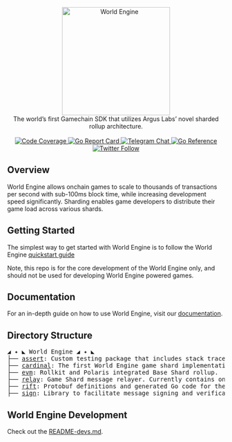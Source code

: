 <div align="center"> <!-- markdownlint-disable-line first-line-heading -->
  <img alt="World Engine" src="https://i.imgur.com/P6YpZCT.png" width=250 />
  <br/>
  The world’s first Gamechain SDK that utilizes Argus Labs’ novel sharded rollup architecture.
  <br/>
  <br/>
  <a href="https://codecov.io/gh/Argus-Labs/world-engine" >
    <img alt="Code Coverage" src="https://codecov.io/gh/Argus-Labs/world-engine/branch/main/graph/badge.svg?token=XMH4P082HZ"/>
  </a>
  <a href="https://goreportcard.com/report/pkg.world.dev/world-engine/cardinal">
    <img src="https://goreportcard.com/badge/pkg.world.dev/world-engine/cardinal" alt="Go Report Card">
  </a>
  <a href="https://t.me/worldengine_dev" target="_blank">
    <img alt="Telegram Chat" src="https://img.shields.io/endpoint?color=neon&logo=telegram&label=chat&url=https%3A%2F%2Ftg.sumanjay.workers.dev%2Fworldengine_dev">
  </a>
  <a href="https://pkg.go.dev/pkg.world.dev/world-engine/cardinal" target="_blank">
    <img src="https://pkg.go.dev/badge/pkg.world.dev/world-engine/cardinal.svg" alt="Go Reference">
  </a>
  <a href="https://x.com/WorldEngineGG" target="_blank">
    <img alt="Twitter Follow" src="https://img.shields.io/twitter/follow/WorldEngineGG">
  </a>
</div>

## Overview

World Engine allows onchain games to scale to thousands of transactions per second with sub-100ms block time, while
increasing development speed significantly. Sharding enables game developers to distribute their game load across
various shards.

## Getting Started

The simplest way to get started with World Engine is to follow the World
Engine [quickstart guide](https://world.dev/quickstart)

Note, this repo is for the core development of the World Engine only, and should not be used for developing World Engine
powered games.

## Documentation

For an in-depth guide on how to use World Engine, visit our [documentation](https://world.dev).

## Directory Structure

<pre>
◢ ✦ ◣ World Engine ◢ ✦ ◣
├── <a href="./assert">assert</a>: Custom testing package that includes stack traces in errors.
├── <a href="./cardinal">cardinal</a>: The first World Engine game shard implementation.
├── <a href="./evm">evm</a>: Rollkit and Polaris integrated Base Shard rollup.
├── <a href="./relay">relay</a>: Game Shard message relayer. Currently contains one implementation using Nakama.
├── <a href="./rift">rift</a>: Protobuf definitions and generated Go code for the World Engine's cross shard messaging protocol.
├── <a href="./sign">sign</a>: Library to facilitate message signing and verification.
</pre>

## World Engine Development

Check out the [README-devs.md](./README-devs.md).
